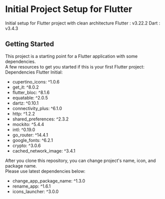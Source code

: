 # Initial Project Setup for Flutter

Initial setup for Flutter project with clean architecture
Flutter  : v3.22.2
Dart     : v3.4.3

## Getting Started

This project is a starting point for a Flutter application with some dependencies.
<br/>A few resources to get you started if this is your first Flutter project:
<br/>Dependencies Flutter Initial:
- cupertino_icons: ^1.0.6
- get_it: ^8.0.2
- flutter_bloc: ^8.1.6
- equatable: ^2.0.5
- dartz: ^0.10.1
- connectivity_plus: ^6.1.0
- http: ^1.2.2
- shared_preferences: ^2.3.2
- mockito: ^5.4.4
- intl: ^0.19.0
- go_router: ^14.4.1
- google_fonts: ^6.2.1
- crypto: ^3.0.6
- cached_network_image: ^3.4.1

After you clone this repository, you can change project's name, icon, and package name.
<br/>Please use latest dependencies below:
- change_app_package_name: ^1.3.0
- rename_app: ^1.6.1
- icons_launcher: ^3.0.0
